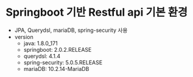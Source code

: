 # Springboot 기반 Restful api 기본 환경
- JPA, Querydsl, mariaDB, spring-security 사용
- version
  - java: 1.8.0_171
  - springboot: 2.0.2.RELEASE
  - querydsl: 4.1.4
  - spring-security: 5.0.5.RELEASE
  - mariaDB: 10.2.14-MariaDB
